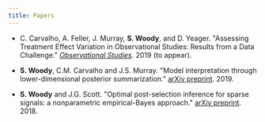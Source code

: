 ```yaml
---
title: Papers
---
```


- C. Carvalho, A. Feller, J. Murray, **S. Woody**, and
  D. Yeager. "Assessing Treatment Effect Variation in Observational
  Studies: Results from a Data Challenge." [*Observational
  Studies*][acic workshop]. 2019 (to appear).

- **S. Woody**, C.M. Carvalho and J.S. Murray. "Model interpretation
  through lower-dimensional posterior summarization." [arXiv
  preprint][model projections]. 2019.

- **S. Woody** and J.G. Scott. "Optimal post-selection inference for
  sparse signals: a nonparametric empirical-Bayes approach." [arXiv
  preprint][saFAB paper]. 2018.

[acic workshop]: https://arxiv.org/abs/1907.07592
[model projections]: https://arxiv.org/abs/1905.07103
[saFAB paper]: https://arxiv.org/abs/1810.11042
